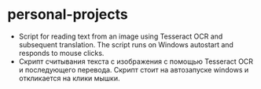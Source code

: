 # personal-projects

* Script for reading text from an image using Tesseract OCR and subsequent translation. The script runs on Windows autostart and responds to mouse clicks.
* Скрипт считывания текста с изображения с помощью Tesseract OCR и последующего перевода. Скрипт стоит на автозапуске windows и откликается на клики мышки.
